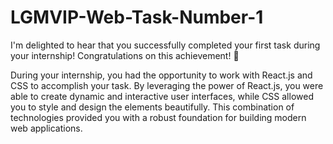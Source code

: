 # LGMVIP-Web-Task-Number-1
I'm delighted to hear that you successfully completed your first task during your internship! Congratulations on this achievement! 🎉

During your internship, you had the opportunity to work with React.js and CSS to accomplish your task. By leveraging the power of React.js, you were able to create dynamic and interactive user interfaces, while CSS allowed you to style and design the elements beautifully. This combination of technologies provided you with a robust foundation for building modern web applications.
